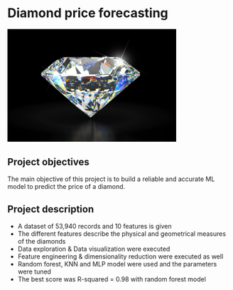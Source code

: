 # Diamond price forecasting 
<img src="https://github.com/UrielV1/diamonds-project/blob/master/diamond.jpeg" alt="https://github.com/UrielV1/diamonds-project/blob/master/diamond" width="380"/>

## Project objectives
The main objective of this project is to build a reliable and accurate ML model to predict the price of a diamond. 

## Project description
- A dataset of 53,940 records and 10 features is given
- The different features describe the physical and geometrical measures of the diamonds
- Data exploration & Data visualization were executed
- Feature engineering & dimensionality reduction were executed as well
- Random forest, KNN and MLP model were used and the parameters were tuned
- The best score was R-squared = 0.98 with random forest model 
 


